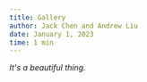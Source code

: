 ```yaml
---
title: Gallery
author: Jack Chen and Andrew Liu
date: January 1, 2023
time: 1 min
---
```


*It's a beautiful thing.*